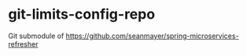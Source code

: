 # git-limits-config-repo
Git submodule of https://github.com/seanmayer/spring-microservices-refresher

